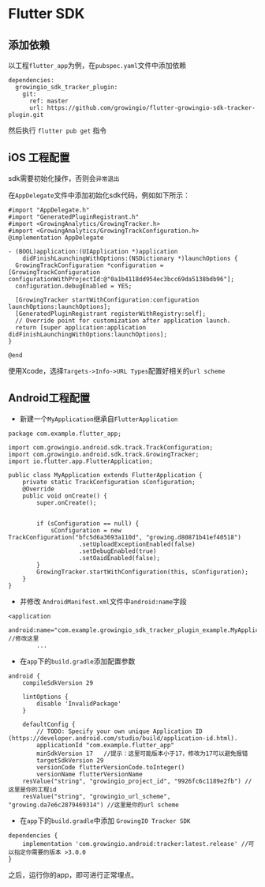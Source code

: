 # Flutter SDK

## **添加依赖** <a id="tian-jia-yi-lai"></a>

以工程`flutter_app`为例，在`pubspec.yaml`文件中添加依赖

```text
dependencies:
  growingio_sdk_tracker_plugin:
    git:
      ref: master
      url: https://github.com/growingio/flutter-growingio-sdk-tracker-plugin.git
```

然后执行 `flutter pub get` 指令

## iOS 工程配置

sdk需要初始化操作，否则会`异常退出`

在`AppDelegate`文件中添加初始化sdk代码，例如如下所示：

```text
#import "AppDelegate.h"
#import "GeneratedPluginRegistrant.h"
#import <GrowingAnalytics/GrowingTracker.h>
#import <GrowingAnalytics/GrowingTrackConfiguration.h>
@implementation AppDelegate

- (BOOL)application:(UIApplication *)application
    didFinishLaunchingWithOptions:(NSDictionary *)launchOptions {
  GrowingTrackConfiguration *configuration = [GrowingTrackConfiguration configurationWithProjectId:@"0a1b4118dd954ec3bcc69da5138bdb96"];
  configuration.debugEnabled = YES;
    
  [GrowingTracker startWithConfiguration:configuration launchOptions:launchOptions];
  [GeneratedPluginRegistrant registerWithRegistry:self];
  // Override point for customization after application launch.
  return [super application:application didFinishLaunchingWithOptions:launchOptions];
}

@end
```

使用Xcode，选择`Targets->Info->URL Types`配置好相关的`url scheme`

## Android工程配置

* 新建一个`MyApplication`继承自`FlutterApplication`

```text
package com.example.flutter_app;

import com.growingio.android.sdk.track.TrackConfiguration;
import com.growingio.android.sdk.track.GrowingTracker;
import io.flutter.app.FlutterApplication;

public class MyApplication extends FlutterApplication {
    private static TrackConfiguration sConfiguration;
    @Override
    public void onCreate() {
        super.onCreate();


        if (sConfiguration == null) {
            sConfiguration = new TrackConfiguration("bfc5d6a3693a110d", "growing.d80871b41ef40518")
                    .setUploadExceptionEnabled(false)
                    .setDebugEnabled(true)
                    .setOaidEnabled(false);
        }
        GrowingTracker.startWithConfiguration(this, sConfiguration);
    }
}

```

* 并修改 `AndroidManifest.xml`文件中`android:name`字段

```text
<application
        android:name="com.example.growingio_sdk_tracker_plugin_example.MyApplication" //修改这里
        ...
```

* 在`app`下的`build.gradle`添加配置参数

```text
android {
    compileSdkVersion 29

    lintOptions {
        disable 'InvalidPackage'
    }

    defaultConfig {
        // TODO: Specify your own unique Application ID (https://developer.android.com/studio/build/application-id.html).
        applicationId "com.example.flutter_app"
        minSdkVersion 17   //提示：这里可能版本小于17，修改为17可以避免报错
        targetSdkVersion 29
        versionCode flutterVersionCode.toInteger()
        versionName flutterVersionName
	resValue("string", "growingio_project_id", "9926fc6c1189e2fb") //这里是你的工程id
	resValue("string", "growingio_url_scheme", "growing.da7e6c2879469314") //这里是你的url scheme
```

* 在`app`下的`build.gradle`中添加 `GrowingIO Tracker SDK`

```text
dependencies {
    implementation 'com.growingio.android:tracker:latest.release' //可以指定你需要的版本 >3.0.0
}
```

之后，运行你的app，即可进行正常埋点。

